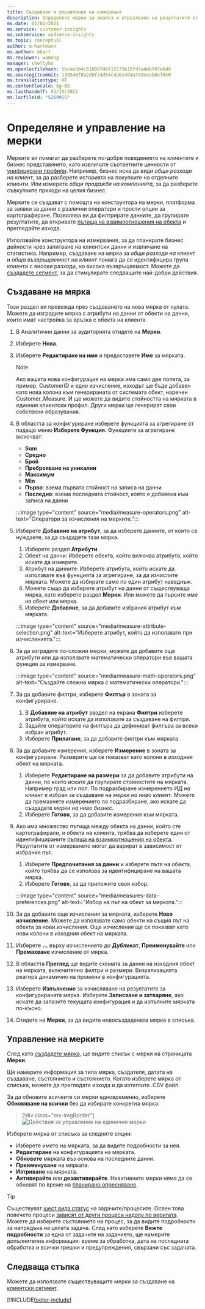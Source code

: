 ```yaml
---
title: Създаване и управление на измерения
description: Определете мерки за анализ и отразяване на резултатите от вашия бизнес.
ms.date: 02/02/2021
ms.service: customer-insights
ms.subservice: audience-insights
ms.topic: conceptual
author: m-hartmann
ms.author: mhart
ms.reviewer: wameng
manager: shellyha
ms.openlocfilehash: 5bcee3b4c51880740715575b18fd7a4dbf87e6d0
ms.sourcegitcommit: 139548f8a2d0f24d54c4a6c404a743eeeb8ef8e0
ms.translationtype: HT
ms.contentlocale: bg-BG
ms.lasthandoff: 02/15/2021
ms.locfileid: "5269915"
---
```

# <a name="define-and-manage-measures"></a>Определяне и управление на мерки

Мерките ви помагат да разберете по-добре поведението на клиентите и бизнес представянето, като извличате съответните ценности от [унифицирани профили](data-unification.md). Например, бизнес иска да види *общи разходи на клиент*, за да разберете историята на покупките на отделните клиенти. Или измерете *общи продажби на компанията*, за да разберете съвкупните приходи на целия бизнес.  

Мерките се създават с помощта на конструктора на мерки, платформа за заявки за данни с различни оператори и прости опции за картографиране. Позволява ви да филтрирате данните, да групирате резултатите, да откривате [пътища на взаимоотношения на обекта](relationships.md) и прегледайте изхода.

Използвайте конструктора на измервания, за да планирате бизнес дейности чрез запитване на клиентски данни и извличане на статистика. Например, създаване на мярка за *общи разходи на клиент* и *обща възвръщаемост на клиент* помага да се идентифицира група клиенти с високи разходи, но висока възвръщаемост. Можете да [създадете сегмент](segments.md), за да стимулирате следващите най-добри действия. 

## <a name="create-a-measure"></a>Създаване на мярка

Този раздел ви превежда през създаването на нова мярка от нулата. Можете да изградите мярка с атрибути на данни от обекти на данни, които имат настройка за връзка с обекта на клиента. 

1. В Аналитични данни за аудиторията отидете на **Мерки**.

1. Изберете **Нова**.

1. Изберете **Редактиране на име** и предоставете **Име** за мярката. 
   > [!NOTE]
   > Ако вашата нова конфигурация на мярка има само две полета, за пример, CustomerID и едно изчисление, изходът ще бъде добавен като нова колона към генерираната от системата обект, наречен Customer_Measure. И ще можете да видите стойността на мярката в единния клиентски профил. Други мерки ще генерират свои собствени образувания.

1. В областта за конфигуриране изберете функцията за агрегиране от падащо меню **Изберете Функция**. Функциите за агрегиране включват: 
   - **Sum**
   - **Средно**
   - **Брой**
   - **Преброяване на уникални**
   - **Максимум**
   - **Min**
   - **Първо**: взема първата стойност на записа на данни
   - **Последно**: взема последната стойност, която е добавена към записа на данни

   :::image type="content" source="media/measure-operators.png" alt-text="Оператори за изчисления на мерките.":::

1. Изберете **Добавяне на атрибут**, за да изберете данните, от които се нуждаете, за да създадете тази мярка.
   
   1. Изберете раздел **Атрибути**. 
   1. Обект на данни: Изберете обекта, който включва атрибута, който искате да измерите. 
   1. Атрибут на данните: Изберете атрибута, който искате да използвате във функцията за агрегиране, за да изчислите мярката. Можете да избирате само по един атрибут наведнъж.
   1. Можете също да изберете атрибут на данни от съществуваща мярка, като изберете раздел **Мерки**. Или можете да търсите име на обект или мярка. 
   1. Изберете **Добавяне**, за да добавите избрания атрибут към мярката.

   :::image type="content" source="media/measure-attribute-selection.png" alt-text="Изберете атрибут, който да използвате при изчисленията.":::

1. За да изградите по-сложни мерки, можете да добавите още атрибути или да използвате математически оператори във вашата функция за измерване.

   :::image type="content" source="media/measure-math-operators.png" alt-text="Създайте сложна мярка с математически оператори.":::

1. За да добавите филтри, изберете **Филтър** в зоната за конфигуриране. 
  
   1. В **Добавяне на атрибут** раздел на екрана **Филтри** изберете атрибута, който искате да използвате за създаване на филтри.
   1. Задайте операторите на филтъра да дефинират филтъра за всеки избран атрибут.
   1. Изберете **Прилагане**, за да добавите филтри към мярката.

1. За да добавите измерения, изберете **Измерение** в зоната за конфигуриране. Размерите ще се показват като колони в изходния обект на мярката.
   1. Изберете **Редактиране на размери** за да добавите атрибути на данни, по които искате да групирате стойностите на мярката. Например град или пол. По подразбиране измерението *ИД на клиент* е избран за създаване на *мерки на ниво клиент*. Можете да премахнете измерението по подразбиране, ако искате да създадете *мерки на ниво бизнес*.
   1. Изберете **Готово**, за да добавите измерения към мярката.

1. Ако има множество пътища между обекта на данни, който сте картографирали, и обекта на клиента, трябва да изберете един от идентифицираните [пътища на взаимоотношения на обекта](relationships.md). Резултатите от измерването могат да варират в зависимост от избрания път.
   1. Изберете **Предпочитания за данни** и изберете пътя на обекта, който трябва да се използва за идентифициране на вашата мярка.
   1. Изберете **Готово**, за да приложите своя избор. 

   :::image type="content" source="media/measures-data-preferences.png" alt-text="Избор на път на обект за мярката.":::

1. За да добавите още изчисления за мярката, изберете **Ново изчисление**. Можете да използвате само обекти на същия път на обекта за нови изчисления. Още изчисления ще се показват като нови колони в изходния обект на мярката.

1. Изберете **...** върху изчислението до **Дубликат**, **Преименувайте** или **Премахване** изчисление от мярка.

1. В областта **Преглед** ще видите схемата за данни на изходния обект на мярката, включително филтри и размери. Визуализацията реагира динамично на промени в конфигурацията.

1. Изберете **Изпълнение** за изчисляване на резултатите за конфигурираната мярка. Изберете **Записване и затваряне**, ако искате да запазите текущата конфигурация и да изпълните мярката по-късно.

1. Отидете на **Мерки**, за да видите новосъздадената мярка в списъка.

## <a name="manage-your-measures"></a>Управление на мерките

След като [създадете мярка](#create-a-measure), ще видите списък с мерки на страницата **Мерки**.

Ще намерите информация за типа мярка, създателя, датата на създаване, състоянието и състоянието. Когато изберете мярка от списъка, можете да прегледате изхода и да изтеглите .CSV файл.

За да обновите всичките си мерки едновременно, изберете **Обновяване на всички** без да избирате конкретна мярка.

> [!div class="mx-imgBorder"]
> ![Действия за управление на единични мерки](media/measure-actions.png "Действия за управление на единични мерки")

Изберете мярка от списъка за следните опции:

- Изберете името на мярката, за да видите подробности за нея.
- **Редактиране** на конфигурацията на мярката.
- **Обновете** мярката въз основа на последните данни.
- **Преименуване** на мярката.
- **Изтриване** на мярката.
- **Активирайте** или **дезактивирайте**. Неактивните мерки няма да се обновят по време на [планирано опресняване](system.md#schedule-tab).

> [!TIP]
> Съществуват [шест вида статус](system.md#status-types) на задачите/процесите. Освен това повечето процеси [зависят от други процеси надолу по веригата](system.md#refresh-policies). Можете да изберете състоянието на процес, за да видите подробности за напредъка на цялата задача. След като изберете **Вижте подробности** за една от задачите на заданието, ще намерите допълнителна информация: време за обработка, дата на последната обработка и всички грешки и предупреждения, свързани със задачата.

## <a name="next-step"></a>Следваща стъпка

Можете да използвате съществуващите мерки за създаване на [клиентски сегмент](segments.md).


[!INCLUDE[footer-include](../includes/footer-banner.md)]